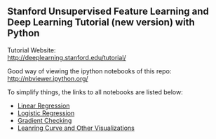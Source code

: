 ## Stanford Unsupervised Feature Learning and Deep Learning Tutorial (new version) with Python
Tutorial Website:<br>
http://deeplearning.stanford.edu/tutorial/

Good way of viewing the ipython notebooks of this repo:<br>
http://nbviewer.ipython.org/

To simplify things, the links to all notebooks are listed below:
- [Linear Regression](http://nbviewer.ipython.org/github/HaFl/ufldl-tutorial-python/blob/master/Linear_Regression.ipynb)
- [Logistic Regression](http://nbviewer.ipython.org/github/HaFl/ufldl-tutorial-python/blob/master/Logistic_Regression.ipynb)
- [Gradient Checking](http://nbviewer.ipython.org/github/HaFl/ufldl-tutorial-python/blob/master/Gradient_Checking.ipynb)
- [Leanring Curve and Other Visualizations](http://nbviewer.ipython.org/github/HaFl/ufldl-tutorial-python/blob/master/Learning_Curve_and_Other_Visualizations.ipynb)
